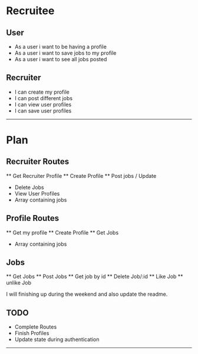 # Recruitee

## User
* As a user i want to be having a profile
* As a user i want to save jobs to my profile
* As a user i want to see all jobs posted

## Recruiter
* I can create my profile
* I can post different jobs 
* I can view user profiles
* I can save user profiles

------------------------------------------------------------------------------------------------------
# Plan

## Recruiter Routes
** Get Recruiter Profile 
** Create Profile
** Post jobs / Update
* Delete Jobs
* View User Profiles
* Array containing jobs

## Profile Routes
** Get my profile
** Create Profile
** Get Jobs
* Array containing jobs

## Jobs
** Get Jobs
** Post Jobs
** Get job by id
** Delete Job/:id
** Like Job
** unlike Job

I will finishing up during the weekend and also update the readme.

## TODO
* Complete Routes
* Finish Profiles
* Update state during authentication

---------------------------------------------------------------------------------------------------------



